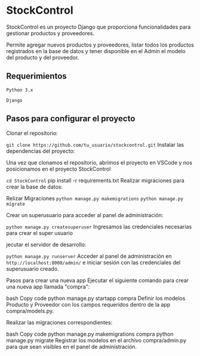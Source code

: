# StockControl
StockControl es un proyecto Django que proporciona funcionalidades para gestionar productos y proveedores.

Permite agregar nuevos productos y proveedores, listar todos los productos registrados en la base de datos y tener disponible en el Admin el modelo del producto y del proveedor.

## Requerimientos
`Python 3.x`

`Django`

## Pasos para configurar el proyecto
Clonar el repositorio:

`git clone https://github.com/tu_usuario/stockcontrol.git`
Instalar las dependencias del proyecto:

Una vez que clonamos el repositorio, abrimos el proyecto en VSCode y nos posicionamos en el proyecto StockControl

`cd StockControl`
pip install -r requirements.txt
Realizar migraciones para crear la base de datos:

Relizar Migraciones
`python manage.py makemigrations`
`python manage.py migrate`

Crear un superusuario para acceder al panel de administración:

`python manage.py createsuperuser`
Ingresamos las credenciales necesarias para crear el super usuario

jecutar el servidor de desarrollo:


`python manage.py runserver`
Acceder al panel de administración en `http://localhost:8000/admin/` e iniciar sesión con las credenciales del superusuario creado.

Pasos para crear una nueva app
Ejecutar el siguiente comando para crear una nueva app llamada "compra":

bash
Copy code
python manage.py startapp compra
Definir los modelos Producto y Proveedor con los campos requeridos dentro de la app compra/models.py.

Realizar las migraciones correspondientes:

bash
Copy code
python manage.py makemigrations compra
python manage.py migrate
Registrar los modelos en el archivo compra/admin.py para que sean visibles en el panel de administración.
